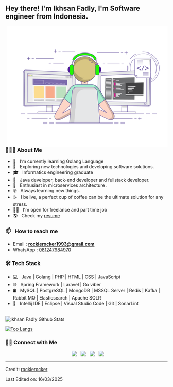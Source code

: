 

<h2> Hey there! I'm Ikhsan Fadly, I'm Software engineer from Indonesia.</h2>
<img align="right" alt="GIF" src="https://raw.githubusercontent.com/rockierocker1993/rockierocker1993/main/gif3.gif" width="500"/>

<h3> 👨🏻‍💻 About Me </h3>

- 🔭 &nbsp; I’m currently learning Golang Language
- 🤔 &nbsp; Exploring new technologies and developing software solutions.
- 🎓 &nbsp; Informatics engineering graduate
- 💼 &nbsp; Java developer, back-end developer and fullstack developer.
- 🌱 &nbsp; Enthusiast in microservices architecture .
- 🤓 &nbsp; Always learning new things.
- ☕ &nbsp; I belive, a perfect cup of coffee can be the ultimate solution for any stress.
- 👨‍💻 &nbsp; I'm open for freelance and part time job
- 🌎 &nbsp; Check my [resume](https://rockierocker.my.id/CV-EN.html)
  
<h3> 📫 &nbsp; How to reach me </h3>

  - Email : <b>rockierocker1993@gmail.com</b> 
  - WhatsApp : [081247984970](https://api.whatsapp.com/send?phone=6281247984970)

<h3>🛠 Tech Stack</h3>

- 💻 &nbsp; Java | Golang | PHP | HTML | CSS | JavaScript
- 🌐 &nbsp; Spring Framework | Laravel | Go viber
- 🛢 &nbsp; MySQL | PostgreSQL | MongoDB | MSSQL Server | Redis | Kafka | Rabbit MQ | Elasticsearch | Apache SOLR
- 🔧 &nbsp; Intellij IDE | Eclipse | Visual Studio Code | Git | SonarLint

<br>

<!-- ![Ikhsan Fadly Github Stats](https://github-readme-stats.vercel.app/api?username=rockierocker1993&show_icons=true&title_color=fff&icon_color=79ff97&text_color=9f9f9f&bg_color=151515) -->
<img align="center" src="https://github-readme-stats.vercel.app/api?username=rockierocker1993&include_all_commits=true&count_private=true&show_icons=true&line_height=20&title_color=7A7ADB&icon_color=2234AE&text_color=D3D3D3&bg_color=0,000000,130F40" alt="Ikhsan Fadly Github Stats">

</br>


[![Top Langs](https://github-readme-stats.vercel.app/api/top-langs/?username=rockierocker1993&layout=compact&text_color=daf7dc&bg_color=151515)](https://github.com/rockierocker1993/github-readme-stats)

<h3> 🤝🏻 Connect with Me </h3>

<p align="center">
&nbsp; <a href="https://www.facebook.com/rockierocker" target="_blank" rel="noopener noreferrer"><img src="https://img.icons8.com/plasticine/100/000000/facebook.png" width="50" /></a>  
&nbsp; <a href="https://www.instagram.com/rockierocker1993/" target="_blank" rel="noopener noreferrer"><img src="https://img.icons8.com/plasticine/100/000000/instagram-new.png" width="50" /></a>  
&nbsp; <a href="https://www.linkedin.com/in/ikhsan-fadly-352964155/" target="_blank" rel="noopener noreferrer"><img src="https://img.icons8.com/plasticine/100/000000/linkedin.png" width="50" /></a>
&nbsp; <a href="mailto:rockierocker1993@gmail.com" target="_blank" rel="noopener noreferrer"><img src="https://img.icons8.com/plasticine/100/000000/gmail.png"  width="50" /></a>
</p>


----
Credit: [rockierocker](https://github.com/rockierocker1993)

Last Edited on: 16/03/2025
